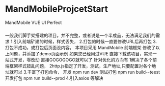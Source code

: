 # MandMobileProjcetStart
MandMobile VUE UI Perfect 
###
一般我们脚手架搭建的项目，并不完整，或者说是一个半成品，无法满足我们的需求
1.引入前端矿建的时候，样式丢失，
2.打包的时候一直要修改URL后再打包
3.打包不成功，或打包后页面没内容，
本项目采用 MandMobile 前端框架
修改了以上问题，并添加了demo页面示例
如果您已经用过VUE
直接下载该项目，实现一站式开发，零改动
直接GOGOGOGO就可以了
针对优化的方向有
1解决了各个前端框架样式错乱问题，
2http.js指定了开发，测试，生产地址,只要配置对各个地址就可以
3.丰富了打包命令，
 开发 npm run dev
 测试打包 npm run build--teest
 开发打包 npm run build--prod
4.引入axios
等解决
 


